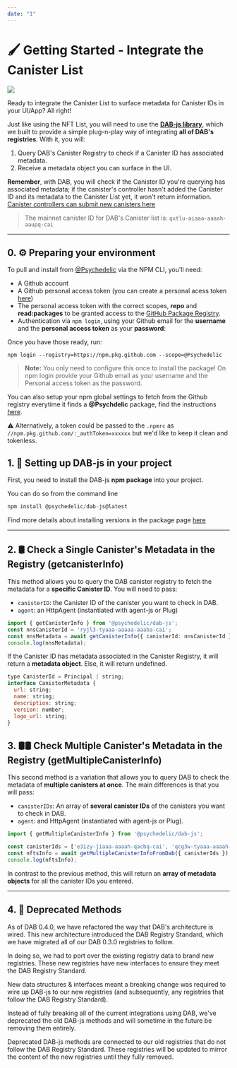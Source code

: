 ```yaml
---
date: "1"
---
```


# 🖌️ Getting Started - Integrate the Canister List

![](https://storageapi.fleek.co/fleek-team-bucket/canregistry.png)

Ready to integrate the Canister List to surface metadata for Canister IDs in your UI/App? All right!

Just like using the NFT List, you will need to use the **[DAB-js library](https://github.com/Psychedelic/DAB-js/)**, which we built to provide a simple plug-n-play way of integrating **all of DAB's registries**. With it, you will:

1. Query DAB's Canister Registry to check if a Canister ID has associated metadata.
2. Receive a metadata object you can surface in the UI.

**Remember**, with DAB, you will check if the Canister ID you're querying has associated metadata; if the canister's controller hasn't added the Canister ID and its metadata to the Canister List yet, it won't return information. [Canister controllers can submit new canisters here](https://dab-ooo.typeform.com/canister-list)

> The mainnet canister ID for DAB's Canister list is: `qxtlu-aiaaa-aaaah-aaupq-cai`

---
## 0. ⚙️ Preparing your environment

To pull and install from [@Psychedelic](https://github.com/psychedelic) via the NPM CLI, you'll need:

- A Github account
- A Github personal access token (you can create a personal acess token [here](https://github.com/settings/tokens))
- The personal access token with the correct scopes, **repo** and **read:packages** to be granted access to the [GitHub Package Registry](https://docs.github.com/en/packages/working-with-a-github-packages-registry/working-with-the-npm-registry#authenticating-to-github-packages).
- Authentication via `npm login`, using your Github email for the **username** and the **personal access token** as your **password**:

Once you have those ready, run:

```
npm login --registry=https://npm.pkg.github.com --scope=@Psychedelic
```

> **Note:** You only need to configure this once to install the package!
    On npm login provide your Github email as your username and the Personal access token as the password.

You can also setup your npm global settings to fetch from the Github registry everytime it finds a **@Psychdelic** package, find the instructions [here](https://docs.npmjs.com/configuring-your-registry-settings-as-an-npm-enterprise-user).

⚠️ Alternatively, a token could be passed to the `.npmrc` as `//npm.pkg.github.com/:_authToken=xxxxxx` but we'd like to keep it clean and tokenless.

## 1. 🧰 Setting up DAB-js in your project

First, you need to install the DAB-js **npm package** into your project.

You can do so from the command line
```js
npm install @psychedelic/dab-js@latest
```

Find more details about installing versions in the package page [here](https://github.com/Psychedelic/DAB-js/packages/987540)


---

## 2. 🛢️ Check a Single Canister's Metadata in the Registry (getcanisterInfo)

This method allows you to query the DAB canister registry to fetch the metadata for a **specific Canister ID**. You will need to pass:

- `canisterID`: the Canister ID of the canister you want to check in DAB.
- `agent`: an HttpAgent (instantiated with agent-js or Plug) <optional>


```ts
import { getCanisterInfo } from '@psychedelic/dab-js';
const nnsCanisterId = 'ryjl3-tyaaa-aaaaa-aaaba-cai';
const nnsMetadata = await getCanisterInfo({ canisterId: nnsCanisterId });
console.log(nnsMetadata);
```

If the Canister ID has metadata associated in the Canister Registry, it will return a **metadata object**. Else, it will return undefined.

```js
type CanisterId = Principal | string;
interface CanisterMetadata {
  url: string;
  name: string;
  description: string;
  version: number;
  logo_url: string;
}
```


## 3. 🛢️🛢️ Check Multiple Canister's Metadata in the Registry (getMultipleCanisterInfo)

This second method is a variation that allows you to query DAB to check the metadata of **multiple canisters at once**. The main differences is that you will pass:

- `canisterIDs`: An array of **several canister IDs** of the canisters you want to check in DAB.
- `agent`: and HttpAgent (instantiated with agent-js or Plug). <optional>

```ts
import { getMultipleCanisterInfo } from '@psychedelic/dab-js';

const canisterIds = ['e3izy-jiaaa-aaaah-qacbq-cai', 'qcg3w-tyaaa-aaaah-qakea-cai']; // Cronic + ICPunks
const nftsInfo = await getMultipleCanisterInfoFromDab({ canisterIds });
console.log(nftsInfo);
```


In contrast to the previous method, this will return an **array of metadata objects** for all the canister IDs you entered.

---

## 4. 👴 Deprecated Methods

As of DAB 0.4.0, we have refactored the way that DAB's architecture is wired. This new architecture introduced the DAB Registry Standard, which we have migrated all of our DAB 0.3.0 registries to follow.

In doing so, we had to port over the existing registry data to brand new registries. These new registries have new interfaces to ensure they meet the DAB Registry Standard.

New data structures & interfaces meant a breaking change was required to wire up DAB-js to our new registries (and subsequently, any registries that follow the DAB Registry Standard).

Instead of fully breaking all of the current integrations using DAB, we've deprecated the old DAB-js methods and will sometime in the future be removing them entirely.

Deprecated DAB-js methods are connected to our old registries that do not follow the DAB Registry Standard. These registries will be updated to mirror the content of the new registries until they fully removed.